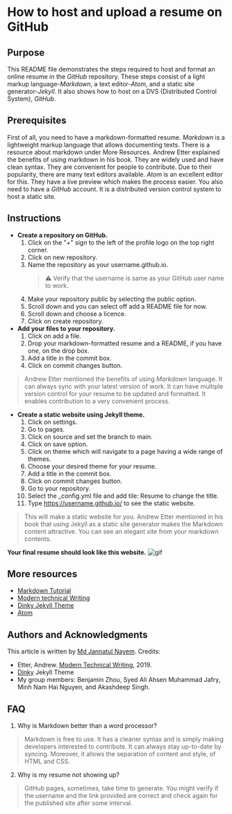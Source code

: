 How to host and upload a resume on GitHub
===

Purpose
---
This README file demonstrates the steps required to host and format an online resume in the *GitHub* repository. These steps consist of a light markup language-*Markdown*, a text editor-*Atom*, and a static site generator-*Jekyll*. It also shows how to host on a DVS (Distributed Control System), *GitHub*.

Prerequisites
---
First of all, you need to have a markdown-formatted resume. *Markdown* is a lightweight markup language that allows documenting texts. There is a resource about markdown under More Resources. Andrew Etter explained the benefits of using markdown in his book. They are widely used and have clean syntax. They are convenient for people to contribute. Due to their popularity, there are many text editors available. *Atom* is an excellent editor for this. They have a live preview which makes the process easier. You also need to have a *GitHub* account. It is a distributed version control system to host a static site.

Instructions
---
* **Create a repository on GitHub.**
	1. Click on the "*+*" sign to the left of the profile logo on the top right corner.
	2. Click on new repository.
	3. Name the repository as your username.github.io.
		> :warning: Verify that the username is same as your GitHub user name to work.
	4. Make your repository public by selecting the public option.
	5. Scroll down and you can select off add a README file for now.
	6. Scroll down and choose a licence.
	7. Click on create repository.
* **Add your files to your repository.**
	1. Click on add a file.
	2. Drop your markdown-formatted resume and a README, if you have one, on the drop box.
	3. Add a title in the commit box.
	4. Click on commit changes button.
> Andrew Etter mentioned the benefits of using *Markdown* language. It can always sync with your latest version of work. It can have multiple version control for your resume to be updated and formatted. It enables contribution to a very convenient process.
* **Create a static website using Jekyll theme.**
	1. Click on settings.
	2. Go to pages.
	3. Click on source and set the branch to main.
	4. Click on save option.
	5. Click on theme which will navigate to a page having a wide range of themes.
	6. Choose your desired theme for your resume.
	7. Add a title in the commit box.
	8. Click on commit changes button.
	9. Go to your repository.
	10. Select the _config.yml file and add tile: Resume to change the title.
	11. Type https://username.github.io/ to see the static website.
> This will make a static website for you. Andrew Etter mentioned in his book that using Jekyll as a static site generator makes the Markdown content attractive. You can see an elegant site from your markdown contents.

**Your final resume should look like this website.**
![gif](https://media.giphy.com/media/BKidylGsLhMkP7YKdR/giphy.gif)

More resources
---
* [Markdown Tutorial](https://www.markdownguide.org/getting-started/)
* [Modern technical Writing](https://www.amazon.ca/Modern-Technical-Writing-Introduction-Documentation-ebook/dp/B01A2QL9SS)
* [Dinky Jekyll Theme](https://pages-themes.github.io/dinky/)
* [Atom](https://flight-manual.atom.io/using-atom/sections/writing-in-atom/)

Authors and Acknowledgments
---
This article is written by [Md Jannatul Nayem](https://github.com/jannatul5088/jannatul5088.github.io).
Credits:
* Etter, Andrew. [Modern Technical Writing](https://www.amazon.ca/Modern-Technical-Writing-Introduction-Documentation-ebook/dp/B01A2QL9SS), 2019.
* [Dinky](https://pages-themes.github.io/dinky/) Jekyll Theme
* My group members: Benjamin Zhou, Syed Ali Ahsen Muhammad Jafry, Minh Nam Hai Nguyen, and Akashdeep Singh.

FAQ
---
1. Why is Markdown better than a word processor?
> Markdown is free to use. It has a cleaner syntax and is simply making developers interested to contribute. It can always stay up-to-date by syncing. Moreover, it allows the separation of content and style, of HTML and CSS.
2. Why is my resume not showing up?
> GitHub pages, sometimes, take time to generate. You might verify if the username and the link provided are correct and check again for the published site after some interval. 
